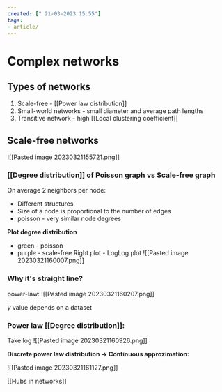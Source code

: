 ```yaml
---
created: [" 21-03-2023 15:55"]
tags:
- article/
---
```


# Complex networks

## Types of networks

1. Scale-free - [[Power law distribution]]
2. Small-world networks - small diameter and average path lengths
3. Transitive network - high [[Local clustering coefficient]]

## Scale-free networks

![[Pasted image 20230321155721.png]]

### [[Degree distribution]] of Poisson graph vs Scale-free graph

On average 2 neighbors per node:
- Different structures
- Size of a node is proportional to the number of edges
- poisson - very similar node degrees

**Plot degree distribution**
- green - poisson
- purple - scale-free
Right plot - LogLog plot
![[Pasted image 20230321160007.png]]

### Why it's straight line?

power-law:
![[Pasted image 20230321160207.png]]

$\gamma$ value depends on a dataset

### Power law [[Degree distribution]]:
Take log
![[Pasted image 20230321160926.png]]

**Discrete power law distribution $\to$ Continuous approzimation:**

![[Pasted image 20230321161127.png]]

[[Hubs in networks]]
